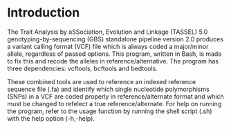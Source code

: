 # Introduction
The Trait Analysis by aSSociation, Evolution and Linkage (TASSEL) 5.0 genotyping-by-sequencing (GBS) standalone pipeline version 2.0 produces a variant calling format (VCF) file which is always coded a major/minor allele, regardless of passed options. This program, written in Bash, is made to fix this and recode the alleles in reference/alternative. The program has three dependencies: vcftools, bcftools and bedtools.

These combined tools are used to reference an indexed reference sequence file (.fa) and identify which single nucleotide polymorphisms (SNPs) in a VCF are coded properly in reference/alternate format and which must be changed to refelect a true reference/alternate. For help on running the program, refer to the usage function by running the shell script (.sh) with the help option (-h,-help). 
